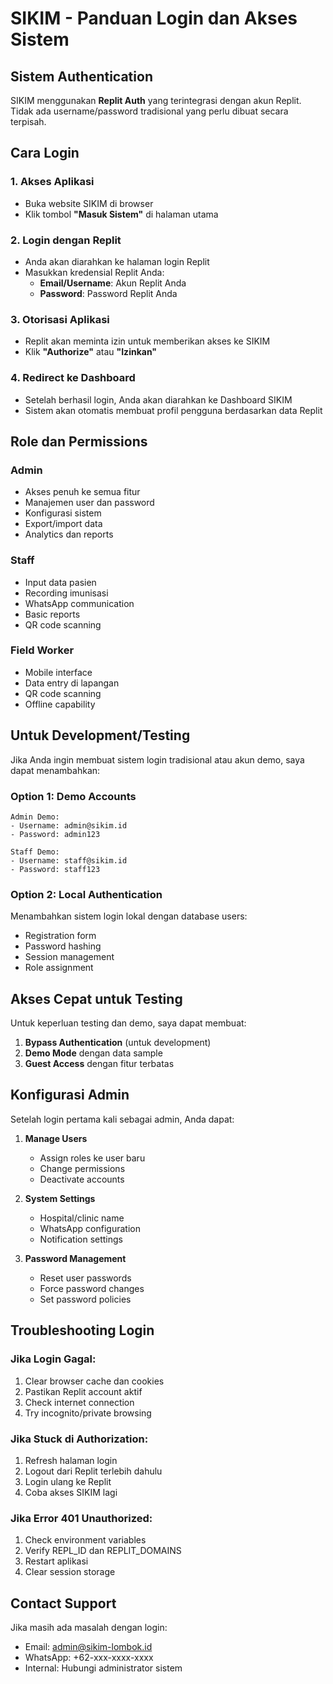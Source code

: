 # SIKIM - Panduan Login dan Akses Sistem

## Sistem Authentication

SIKIM menggunakan **Replit Auth** yang terintegrasi dengan akun Replit. Tidak ada username/password tradisional yang perlu dibuat secara terpisah.

## Cara Login

### 1. Akses Aplikasi
- Buka website SIKIM di browser
- Klik tombol **"Masuk Sistem"** di halaman utama

### 2. Login dengan Replit
- Anda akan diarahkan ke halaman login Replit
- Masukkan kredensial Replit Anda:
  - **Email/Username**: Akun Replit Anda
  - **Password**: Password Replit Anda

### 3. Otorisasi Aplikasi
- Replit akan meminta izin untuk memberikan akses ke SIKIM
- Klik **"Authorize"** atau **"Izinkan"**

### 4. Redirect ke Dashboard
- Setelah berhasil login, Anda akan diarahkan ke Dashboard SIKIM
- Sistem akan otomatis membuat profil pengguna berdasarkan data Replit

## Role dan Permissions

### Admin
- Akses penuh ke semua fitur
- Manajemen user dan password
- Konfigurasi sistem
- Export/import data
- Analytics dan reports

### Staff  
- Input data pasien
- Recording imunisasi
- WhatsApp communication
- Basic reports
- QR code scanning

### Field Worker
- Mobile interface
- Data entry di lapangan
- QR code scanning
- Offline capability

## Untuk Development/Testing

Jika Anda ingin membuat sistem login tradisional atau akun demo, saya dapat menambahkan:

### Option 1: Demo Accounts
```
Admin Demo:
- Username: admin@sikim.id
- Password: admin123

Staff Demo:
- Username: staff@sikim.id  
- Password: staff123
```

### Option 2: Local Authentication
Menambahkan sistem login lokal dengan database users:
- Registration form
- Password hashing
- Session management
- Role assignment

## Akses Cepat untuk Testing

Untuk keperluan testing dan demo, saya dapat membuat:

1. **Bypass Authentication** (untuk development)
2. **Demo Mode** dengan data sample
3. **Guest Access** dengan fitur terbatas

## Konfigurasi Admin

Setelah login pertama kali sebagai admin, Anda dapat:

1. **Manage Users**
   - Assign roles ke user baru
   - Change permissions
   - Deactivate accounts

2. **System Settings**
   - Hospital/clinic name
   - WhatsApp configuration
   - Notification settings

3. **Password Management**
   - Reset user passwords
   - Force password changes
   - Set password policies

## Troubleshooting Login

### Jika Login Gagal:
1. Clear browser cache dan cookies
2. Pastikan Replit account aktif
3. Check internet connection
4. Try incognito/private browsing

### Jika Stuck di Authorization:
1. Refresh halaman login
2. Logout dari Replit terlebih dahulu
3. Login ulang ke Replit
4. Coba akses SIKIM lagi

### Jika Error 401 Unauthorized:
1. Check environment variables
2. Verify REPL_ID dan REPLIT_DOMAINS
3. Restart aplikasi
4. Clear session storage

## Contact Support

Jika masih ada masalah dengan login:
- Email: admin@sikim-lombok.id
- WhatsApp: +62-xxx-xxxx-xxxx
- Internal: Hubungi administrator sistem